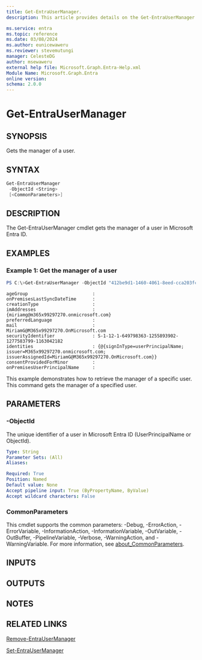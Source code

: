 ```yaml
---
title: Get-EntraUserManager.
description: This article provides details on the Get-EntraUserManager command.

ms.service: entra
ms.topic: reference
ms.date: 03/08/2024
ms.author: eunicewaweru
ms.reviewer: stevemutungi
manager: CelesteDG
author: msewaweru
external help file: Microsoft.Graph.Entra-Help.xml
Module Name: Microsoft.Graph.Entra
online version:
schema: 2.0.0
---
```


# Get-EntraUserManager

## SYNOPSIS
Gets the manager of a user.

## SYNTAX

```powershell
Get-EntraUserManager 
 -ObjectId <String> 
 [<CommonParameters>]
```

## DESCRIPTION
The Get-EntraUserManager cmdlet gets the manager of a user in Microsoft Entra ID.

## EXAMPLES

### Example 1: Get the manager of a user
```powershell
PS C:\>Get-EntraUserManager -ObjectId "412be9d1-1460-4061-8eed-cca203fcb215"
```
```output
ageGroup                        :
onPremisesLastSyncDateTime      :
creationType                    :
imAddresses                     : {miriamg@m365x99297270.onmicrosoft.com}
preferredLanguage               :
mail                            : MiriamG@M365x99297270.OnMicrosoft.com
securityIdentifier              : S-1-12-1-649798363-1255893902-1277583799-1163042182
identities                      : {@{signInType=userPrincipalName; issuer=M365x99297270.onmicrosoft.com; issuerAssignedId=MiriamG@M365x99297270.OnMicrosoft.com}}
consentProvidedForMinor         :
onPremisesUserPrincipalName     :
```

This example demonstrates how to retrieve the manager of a specific user.    
This command gets the manager of a specified user.

## PARAMETERS

### -ObjectId
The unique identifier of a user in Microsoft Entra ID (UserPrincipalName or ObjectId).

```yaml
Type: String
Parameter Sets: (All)
Aliases:

Required: True
Position: Named
Default value: None
Accept pipeline input: True (ByPropertyName, ByValue)
Accept wildcard characters: False
```

### CommonParameters
This cmdlet supports the common parameters: -Debug, -ErrorAction, -ErrorVariable, -InformationAction, -InformationVariable, -OutVariable, -OutBuffer, -PipelineVariable, -Verbose, -WarningAction, and -WarningVariable. For more information, see [about_CommonParameters](https://go.microsoft.com/fwlink/?LinkID=113216).

## INPUTS

## OUTPUTS

## NOTES

## RELATED LINKS

[Remove-EntraUserManager](Remove-EntraUserManager.md)

[Set-EntraUserManager](Set-EntraUserManager.md)

